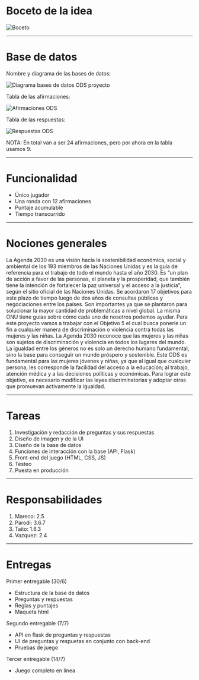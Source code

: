 # Boceto de la idea

![Boceto](https://user-images.githubusercontent.com/100932704/175573120-eaf5c856-8a73-48f9-a44b-be86ff9d837e.jpg)

___  

# Base de datos
Nombre y diagrama de las bases de datos:

![Diagrama bases de datos ODS proyecto](https://user-images.githubusercontent.com/100931968/177585734-482e6ad5-19df-4534-9c3c-2a852a0ab8f8.png)

Tabla de las afirmaciones:

![Afirmaciones ODS](https://user-images.githubusercontent.com/100931968/178121525-77e71136-f0d0-49bf-ae82-a3e181a5f0d9.jpg)

Tabla de las respuestas:

![Respuestas ODS](https://user-images.githubusercontent.com/100931968/178121535-d6026674-ff87-4518-b1f3-55ba183f409e.jpg)

NOTA: En total van a ser 24 afirmaciones, pero por ahora en la tabla usamos 9.  

___  

# Funcionalidad <br/>
- Único jugador <br/>
- Una ronda con 12 afirmaciones <br/>
- Puntaje acumulable <br/>
- Tiempo transcurrido <br/>

___  

# Nociones generales <br/>
La Agenda 2030 es una visión hacia la sostenibilidad económica, social y ambiental de los 193 miembros de las Naciones Unidas y es la guía de referencia para el trabajo de todo el mundo hasta el año 2030. Es “un plan de acción a favor de las personas, el planeta y la prosperidad, que también tiene la intención de fortalecer la paz universal y el acceso a la justicia”, según el sitio oficial de las Naciones Unidas. Se acordaron 17 objetivos para este plazo de tiempo luego de dos años de consultas públicas y negociaciones entre los países. Son importantes ya que se plantaron para solucionar la mayor cantidad de problemáticas a nivel global. La misma ONU tiene guías sobre cómo cada uno de nosotros podemos ayudar.
Para este proyecto vamos a trabajar con el Objetivo 5 el cual busca ponerle un fin a cualquier manera de discriminación o violencia contra todas las mujeres y las niñas.
La Agenda 2030 reconoce que las mujeres y las niñas son sujetos de discriminación y violencia en todos los lugares del mundo. La igualdad entre los géneros no es solo un derecho humano fundamental, sino la base para conseguir un mundo próspero y sostenible. Este ODS es fundamental para las mujeres jóvenes y niñas, ya que al igual que cualquier persona, les corresponde la facilidad del acceso a la educación; al trabajo, atención médica y a las decisiones políticas y económicas. Para  lograr este objetivo, es necesario modificar las leyes discriminatorias y adoptar otras que promuevan activamente la igualdad.

___  

# Tareas <br/>
1. Investigación y redacción de preguntas y sus respuestas<br/>
2. Diseño de imagen y de la UI<br/> 
3. Diseño de la base de datos<br/>
4. Funciones de interacción con la base (API, Flask) <br/>
5. Front-end del juego (HTML, CSS, JS) <br/>
6. Testeo <br/>
7. Puesta en producción <br/>

___  

# Responsabilidades <br/>
1. Mareco: 2.5 <br/>
2. Parodi: 3.6.7 <br/>
3. Taito: 1.6.3 <br/>
4. Vazquez: 2.4 <br/>

___  

# Entregas
Primer entregable (30/6)
- Estructura de la base de datos<br/>
- Preguntas y respuestas<br/>
- Reglas y puntajes<br/>
- Maqueta html<br/>

Segundo entregable (7/7)
- API en flask de preguntas y respuestas<br/>
- UI de preguntas y respuetas en conjunto con back-end<br/>
- Pruebas de juego<br/>

Tercer entregable (14/7) <br/>
- Juego completo en línea
